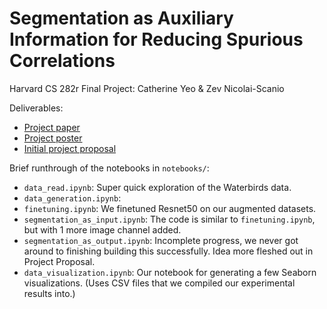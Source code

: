 # Segmentation as Auxiliary Information for Reducing Spurious Correlations

Harvard CS 282r Final Project: Catherine Yeo & Zev Nicolai-Scanio

Deliverables:
- [Project paper](CS_282r_Project_Paper.pdf)
- [Project poster](CS_282r_Project_Poster.pdf)
- [Initial project proposal](CS_282r_Project_Proposal.pdf)

Brief runthrough of the notebooks in `notebooks/`:
- `data_read.ipynb`: Super quick exploration of the Waterbirds data.
- `data_generation.ipynb`:
- `finetuning.ipynb`: We finetuned Resnet50 on our augmented datasets.
- `segmentation_as_input.ipynb`: The code is similar to `finetuning.ipynb`, but with 1 more image channel added.
- `segmentation_as_output.ipynb`:  Incomplete progress, we never got around to finishing building this successfully. Idea more fleshed out in Project Proposal.
- `data_visualization.ipynb`: Our notebook for generating a few Seaborn visualizations. (Uses CSV files that we compiled our experimental results into.) 